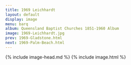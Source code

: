 ```yaml
---
title: 1969 Leichhardt
layout: default
display: image
menu: barq
album: Queensland Baptist Churches 1851-1960 Album
image: 1969-Leichhardt.jpg
prev: 1969-Gladstone.html
next: 1969-Palm-Beach.html
---
```

{% include image-head.md %}
{% include image.html %}